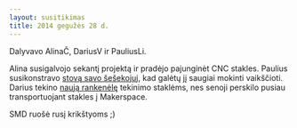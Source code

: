 ```yaml
---
layout: susitikimas
title: 2014 gegužės 28 d.
---
```

Dalyvavo AlinaČ, DariusV ir PauliusLi.


Alina susigalvojo sekantį projektą ir pradėjo pajunginėt CNC stakles.
Paulius susikonstravo [stovą savo šešekojuj][hexapod_on_the_stand], kad galėtų
jį saugiai mokinti vaikščioti.
Darius tekino [naują rankenėlę][lathe_handwheel] tekinimo staklėms, nes senoji
perskilo pusiau transportuojant stakles į Makerspace.

SMD ruošė rusį krikštyoms ;)


[hexapod_on_the_stand]:https://www.facebook.com/photo.php?fbid=579615882135557&set=a.490451964385283.1073741846.427720367325110&type=3
[lathe_handwheel]:https://www.facebook.com/photo.php?fbid=578086595621819&set=a.575642399199572.1073741858.427720367325110&type=3

